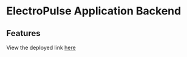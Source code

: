 # ElectroPulse Application Backend
## Features

View the deployed link <a href="https://electropulse-api.onrender.com">here</a>

